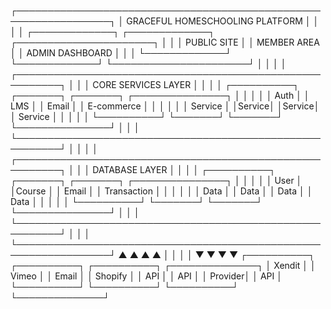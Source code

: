 ┌─────────────────────────────────────────────────────────────────┐
│                  GRACEFUL HOMESCHOOLING PLATFORM                │
│                                                                 │
│  ┌─────────────┐   ┌─────────────┐   ┌──────────────────────┐  │
│  │ PUBLIC SITE │   │ MEMBER AREA │   │   ADMIN DASHBOARD    │  │
│  └─────────────┘   └─────────────┘   └──────────────────────┘  │
│                                                                 │
│  ┌─────────────────────────────────────────────────────────┐   │
│  │                  CORE SERVICES LAYER                     │   │
│  │  ┌──────────┐  ┌───────┐  ┌───────┐  ┌───────────────┐  │   │
│  │  │   Auth   │  │  LMS  │  │ Email │  │ E-commerce    │  │   │
│  │  │ Service  │  │Service│  │Service│  │ Service       │  │   │
│  │  └──────────┘  └───────┘  └───────┘  └───────────────┘  │   │
│  └─────────────────────────────────────────────────────────┘   │
│                                                                 │
│  ┌─────────────────────────────────────────────────────────┐   │
│  │                    DATABASE LAYER                        │   │
│  │  ┌──────────┐  ┌───────┐  ┌───────┐  ┌───────────────┐  │   │
│  │  │   User   │  │Course │  │ Email │  │  Transaction  │  │   │
│  │  │   Data   │  │ Data  │  │ Data  │  │     Data      │  │   │
│  │  └──────────┘  └───────┘  └───────┘  └───────────────┘  │   │
│  └─────────────────────────────────────────────────────────┘   │
│                                                                 │
└─────────────────────────────────────────────────────────────────┘
      ▲               ▲               ▲                  ▲
      │               │               │                  │
      ▼               ▼               ▼                  ▼
┌──────────┐    ┌──────────┐    ┌──────────┐     ┌──────────────┐
│  Xendit  │    │  Vimeo   │    │  Email   │     │   Shopify    │
│   API    │    │   API    │    │  Provider│     │     API      │
└──────────┘    └──────────┘    └──────────┘     └──────────────┘
